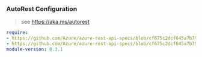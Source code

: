 ### AutoRest Configuration

> see https://aka.ms/autorest

``` yaml
require:
- https://github.com/Azure/azure-rest-api-specs/blob/cf675c2dcf645a7b79ff0894b2cc9cb43d35a397/specification/network/resource-manager/readme.md
- https://github.com/Azure/azure-rest-api-specs/blob/cf675c2dcf645a7b79ff0894b2cc9cb43d35a397/specification/network/resource-manager/readme.go.md
module-version: 0.3.1
```